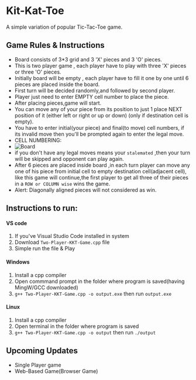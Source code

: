 # Kit-Kat-Toe
A simple variation of popular Tic-Tac-Toe game.

## Game Rules & Instructions
- Board consists of 3*3 grid and 3 'X' pieces and 3 'O' pieces.
- This is two player game , each player have to play with three 'X' pieces or three  'O' pieces.
- Initially board will be empty , each player have to fill it one by one until 6 pieces are placed inside the board.
- First turn will be decided randomly,and followed by second player.
- Player just need to enter EMPTY cell number to place the piece.
- After placing pieces,game will start.
- You can move any of your piece from its position to just 1 place NEXT position of it (either left or right or up or down) (only if destination cell is empty).
- You have to enter initial(your piece) and final(to move) cell numbers, if its invalid move then you'll be prompted again to enter the legal move.
- CELL NUMBERING:
- ![Board](https://graph.org/file/5be7b627616be25a55ec3.png)
- if you don't have any legal moves means your `stalemated` ,then your turn will be skipped and opponent can play again.
- After 6 pieces are placed inside board ,in each turn player can move any one of his piece from initial cell to empty destination cell(adjacent cell), like this game will continue,the first player to get all three of their pieces in a `ROW or COLUMN wise` wins the game.
- Alert: Diagonally aligned pieces will not considered as win.

## Instructions to run:
#### VS code
1. If you've Visual Studio Code installed in system
2. Download `Two-Player-KKT-Game.cpp` file
3. Simple run the file & Play
    
#### Windows 
1. Install a cpp compiler
2. Open commmand prompt in the folder where program is saved(having MingW/GCC downloaded)
3. `g++ Two-Player-KKT-Game.cpp -o output.exe` then run `output.exe`

#### Linux
1. Install a cpp compiler 
2. Open terminal in the folder where program is saved
3. `g++ Two-Player-KKT-Game.cpp -o output` then run `./output`

## Upcoming Updates
- Single Player game
- Web-Based Game(Browser Game) 
  
